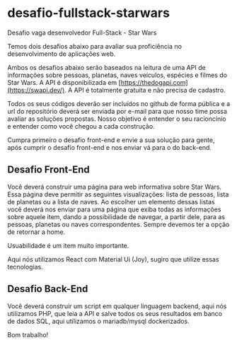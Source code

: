 # desafio-fullstack-starwars

Desafio vaga desenvolvedor Full-Stack - Star Wars

Temos dois desafios abaixo para avaliar sua proficiência no desenvolvimento de aplicações web.

Ambos os desafios abaixo serão baseados na leitura de uma API de informações sobre pessoas, planetas, naves veículos, espécies e filmes do Star Wars.
A API é disponibilizada em [https://thedogapi.com](https://swapi.dev/). A API é totalmente gratuita e não precisa de cadastro.

Todos os seus códigos deverão ser incluídos no github de forma pública e a url do repositório deverá ser enviada por e-mail para que nosso time possa avaliar as soluções propostas. Nosso objetivo é entender o seu racioncínio e entender como você chegou a cada construção.

Cumpra primeiro o desafio front-end e envie a sua solução para gente, após cumprir o desafio front-end e nos enviar vá para o do back-end.

## Desafio Front-End

Você deverá construir uma página para web informativa sobre Star Wars. Essa página deve permitir as seguintes visualizações: lista de pessoas, lista de planetas ou a lista de naves. Ao escolher um elemento dessas listas você deverá nos enviar para uma página que exiba todas as informações sobre aquele item, dando a possibilidade de navegar, a partir dele, para as pessoas, planetas ou naves correspondentes. Sempre devemos ter a opção de retornar a home.

Usuabilidade é um item muito importante.

Aqui nós utilizamos React com Material Ui (Joy), sugiro que utilize essas tecnologias.

## Desafio Back-End

Você deverá construir um script em qualquer linguagem backend, aqui nós utilizamos PHP, que leia a API e salve todos os seus resultados em banco de dados SQL, aqui utilizamos o mariadb/mysql dockerizados.

Bom trabalho!
